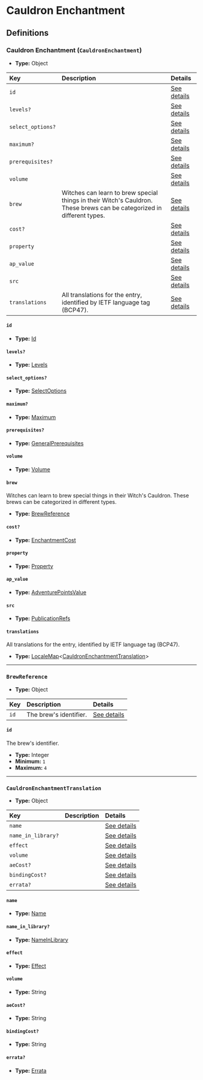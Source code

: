 # Cauldron Enchantment

## Definitions

### <a name="CauldronEnchantment"></a> Cauldron Enchantment (`CauldronEnchantment`)

- **Type:** Object

Key | Description | Details
:-- | :-- | :--
`id` |  | <a href="#CauldronEnchantment/id">See details</a>
`levels?` |  | <a href="#CauldronEnchantment/levels">See details</a>
`select_options?` |  | <a href="#CauldronEnchantment/select_options">See details</a>
`maximum?` |  | <a href="#CauldronEnchantment/maximum">See details</a>
`prerequisites?` |  | <a href="#CauldronEnchantment/prerequisites">See details</a>
`volume` |  | <a href="#CauldronEnchantment/volume">See details</a>
`brew` | Witches can learn to brew special things in their Witch's Cauldron. These brews can be categorized in different types. | <a href="#CauldronEnchantment/brew">See details</a>
`cost?` |  | <a href="#CauldronEnchantment/cost">See details</a>
`property` |  | <a href="#CauldronEnchantment/property">See details</a>
`ap_value` |  | <a href="#CauldronEnchantment/ap_value">See details</a>
`src` |  | <a href="#CauldronEnchantment/src">See details</a>
`translations` | All translations for the entry, identified by IETF language tag (BCP47). | <a href="#CauldronEnchantment/translations">See details</a>

#### <a name="CauldronEnchantment/id"></a> `id`

- **Type:** <a href="#Id">Id</a>

#### <a name="CauldronEnchantment/levels"></a> `levels?`

- **Type:** <a href="#Levels">Levels</a>

#### <a name="CauldronEnchantment/select_options"></a> `select_options?`

- **Type:** <a href="#SelectOptions">SelectOptions</a>

#### <a name="CauldronEnchantment/maximum"></a> `maximum?`

- **Type:** <a href="#Maximum">Maximum</a>

#### <a name="CauldronEnchantment/prerequisites"></a> `prerequisites?`

- **Type:** <a href="../_Prerequisite.md#GeneralPrerequisites">GeneralPrerequisites</a>

#### <a name="CauldronEnchantment/volume"></a> `volume`

- **Type:** <a href="#Volume">Volume</a>

#### <a name="CauldronEnchantment/brew"></a> `brew`

Witches can learn to brew special things in their Witch's Cauldron. These
brews can be categorized in different types.

- **Type:** <a href="#BrewReference">BrewReference</a>

#### <a name="CauldronEnchantment/cost"></a> `cost?`

- **Type:** <a href="#EnchantmentCost">EnchantmentCost</a>

#### <a name="CauldronEnchantment/property"></a> `property`

- **Type:** <a href="#Property">Property</a>

#### <a name="CauldronEnchantment/ap_value"></a> `ap_value`

- **Type:** <a href="#AdventurePointsValue">AdventurePointsValue</a>

#### <a name="CauldronEnchantment/src"></a> `src`

- **Type:** <a href="../source/_PublicationRef.md#PublicationRefs">PublicationRefs</a>

#### <a name="CauldronEnchantment/translations"></a> `translations`

All translations for the entry, identified by IETF language tag (BCP47).

- **Type:** <a href="../_LocaleMap.md#LocaleMap">LocaleMap</a>&lt;<a href="#CauldronEnchantmentTranslation">CauldronEnchantmentTranslation</a>&gt;

---

### <a name="BrewReference"></a> `BrewReference`

- **Type:** Object

Key | Description | Details
:-- | :-- | :--
`id` | The brew's identifier. | <a href="#BrewReference/id">See details</a>

#### <a name="BrewReference/id"></a> `id`

The brew's identifier.

- **Type:** Integer
- **Minimum:** `1`
- **Maximum:** `4`

---

### <a name="CauldronEnchantmentTranslation"></a> `CauldronEnchantmentTranslation`

- **Type:** Object

Key | Description | Details
:-- | :-- | :--
`name` |  | <a href="#CauldronEnchantmentTranslation/name">See details</a>
`name_in_library?` |  | <a href="#CauldronEnchantmentTranslation/name_in_library">See details</a>
`effect` |  | <a href="#CauldronEnchantmentTranslation/effect">See details</a>
`volume` |  | <a href="#CauldronEnchantmentTranslation/volume">See details</a>
`aeCost?` |  | <a href="#CauldronEnchantmentTranslation/aeCost">See details</a>
`bindingCost?` |  | <a href="#CauldronEnchantmentTranslation/bindingCost">See details</a>
`errata?` |  | <a href="#CauldronEnchantmentTranslation/errata">See details</a>

#### <a name="CauldronEnchantmentTranslation/name"></a> `name`

- **Type:** <a href="#Name">Name</a>

#### <a name="CauldronEnchantmentTranslation/name_in_library"></a> `name_in_library?`

- **Type:** <a href="#NameInLibrary">NameInLibrary</a>

#### <a name="CauldronEnchantmentTranslation/effect"></a> `effect`

- **Type:** <a href="#Effect">Effect</a>

#### <a name="CauldronEnchantmentTranslation/volume"></a> `volume`

- **Type:** String

#### <a name="CauldronEnchantmentTranslation/aeCost"></a> `aeCost?`

- **Type:** String

#### <a name="CauldronEnchantmentTranslation/bindingCost"></a> `bindingCost?`

- **Type:** String

#### <a name="CauldronEnchantmentTranslation/errata"></a> `errata?`

- **Type:** <a href="../source/_Erratum.md#Errata">Errata</a>
